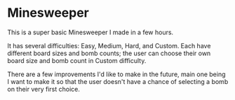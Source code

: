 # Minesweeper

This is a super basic Minesweeper I made in a few hours.

It has several difficulties: Easy, Medium, Hard, and Custom. Each have different board sizes and bomb counts; the user can choose their own board size and bomb count in Custom difficulty.

There are a few improvements I'd like to make in the future, main one being I want to make it so that the user doesn't have a chance of selecting a bomb on their very first choice. 
